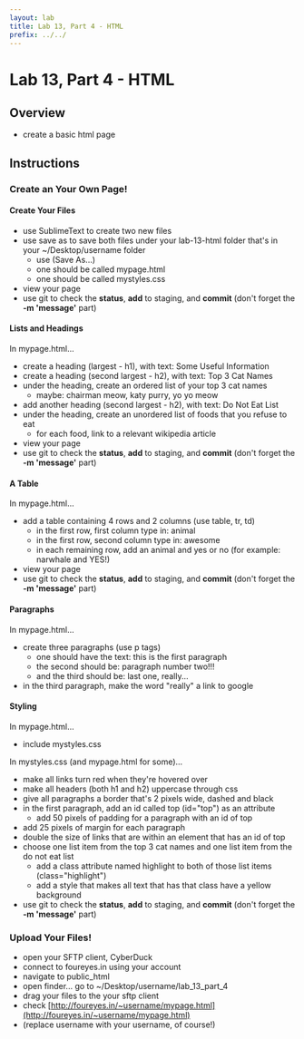 ```yaml
---
layout: lab
title: Lab 13, Part 4 - HTML
prefix: ../../
---
```

# Lab 13, Part 4 - HTML 

## Overview

* create a basic html page

## Instructions

### Create an Your Own Page!

#### Create Your Files

* use SublimeText to create two new files
* use save as to save both files under your lab-13-html folder that's in your ~/Desktop/username folder
	* use (Save As...)
	* one should be called mypage.html
	* one should be called mystyles.css
* view your page 
* use git to check the __status__, __add__ to staging, and __commit__ (don't forget the __-m 'message'__ part)

#### Lists and Headings

In mypage.html...

* create a heading (largest - h1), with text: Some Useful Information
* create a heading (second largest - h2), with text: Top 3 Cat Names 
* under the heading, create an ordered list of your top 3 cat names
	* maybe: chairman meow, katy purry, yo yo meow
* add another heading (second largest - h2), with text: Do Not Eat List
* under the heading, create an unordered list of foods that you refuse to eat
	* for each food, link to a relevant wikipedia article
* view your page 
* use git to check the __status__, __add__ to staging, and __commit__ (don't forget the __-m 'message'__ part)

#### A Table

In mypage.html...

* add a table containing 4 rows and 2 columns (use table, tr, td)
	* in the first row, first column type in: animal 
	* in the first row, second column type in: awesome
	* in each remaining row, add an animal and yes or no (for example: narwhale and YES!)
* view your page 
* use git to check the __status__, __add__ to staging, and __commit__ (don't forget the __-m 'message'__ part)

#### Paragraphs

In mypage.html...

* create three paragraphs (use p tags)
	* one should have the text: this is the first paragraph
	* the second should be: paragraph number two!!!
	* and the third should be: last one, really...
* in the third paragraph, make the word "really" a link to google

#### Styling

In mypage.html...

* include mystyles.css

In mystyles.css (and mypage.html for some)...

* make all links turn red when they're hovered over
* make all headers (both h1 and h2) uppercase through css
* give all paragraphs a border that's 2 pixels wide, dashed and black
* in the first paragraph, add an id called top (id="top") as an attribute
	* add 50 pixels of padding for a paragraph with an id of top
* add 25 pixels of margin for each paragraph
* double the size of links that are within an element that has an id of top
* choose one list item from the top 3 cat names and one list item from the do not eat list
	* add a class attribute named highlight to both of those list items (class="highlight")
	* add a style that makes all text that has that class have a yellow background
* use git to check the __status__, __add__ to staging, and __commit__ (don't forget the __-m 'message'__ part)

### Upload Your Files!

* open your SFTP client, CyberDuck
* connect to foureyes.in using your account
* navigate to public_html
* open finder... go to ~/Desktop/username/lab_13_part_4
* drag your files to the your sftp client
* check [http://foureyes.in/~username/mypage.html](http://foureyes.in/~username/mypage.html)
* (replace username with your username, of course!)
